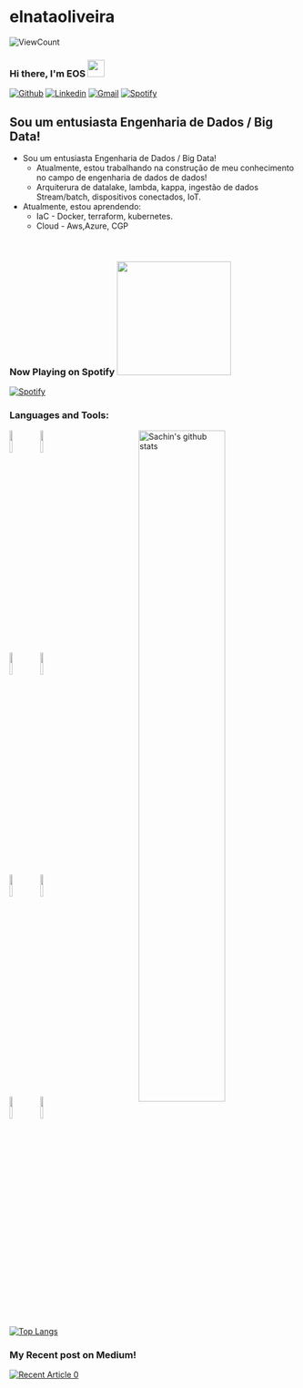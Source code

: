 # elnataoliveira
![ViewCount](https://views.whatilearened.today/views/github/sachinchaturvedi93/sachinchaturvedi93.svg?cache=remove)
### Hi there, I'm EOS <img src="https://raw.githubusercontent.com/iampavangandhi/iampavangandhi/master/gifs/Hi.gif" width="30px">
<!-- Your badges
You can use the website to generate badges: https://shields.io/
-->

[![Github](https://img.shields.io/badge/-Github-333?style=flat&logo=Github&logoColor=white)](https://github.com/elnataoliveira)
[![Linkedin](https://img.shields.io/badge/-LinkedIn-blue?style=flat&logo=Linkedin&logoColor=white)](https://www.linkedin.com/in/mindsetcloud)
[![Gmail](https://img.shields.io/badge/-Gmail-c14438?style=flat&logo=Gmail&logoColor=white)](mailto:elnataoliveira@gmail.com)
[![Spotify](https://img.shields.io/badge/-Spotify-1DB954?style=flat&logo=Spotify&logoColor=white)](https://open.spotify.com/user/8veggwfdypy6ixn0umbtaicaf)
&nbsp;
## Sou um entusiasta Engenharia de Dados / Big Data!

- Sou um entusiasta Engenharia de Dados / Big Data!
   - Atualmente, estou trabalhando na construção de meu conhecimento no campo de engenharia de dados de dados!
   - Arquiterura de datalake, lambda, kappa, ingestão de dados Stream/batch, dispositivos conectados, IoT.
- Atualmente, estou aprendendo: 
  - IaC - Docker, terraform, kubernetes.
  - Cloud - Aws,Azure, CGP
<br />

### Now Playing on Spotify <img src="https://github.com/iampavangandhi/iampavangandhi/blob/master/gifs/bars.gif" width="200px">
[![Spotify](https://novatorem.sachinchaturvedi93.vercel.app/api/spotify)](https://open.spotify.com/user/8veggwfdypy6ixn0umbtaicaf)

### Languages and Tools:

<!-- Your github readme stats
You can use this api: https://github.com/anuraghazra/github-readme-stats
-->
<p>
    <img width="55%" align="right" alt="Sachin's github stats" src="https://github-readme-stats.vercel.app/api?username=sachinchaturvedi93&show_icons=true&hide_border=true"/>

  <!-- Your languages and tools. Be careful with the alignment. 
  You can use this sites to get logos: https://www.vectorlogo.zone or https://simpleicons.org/
  -->
  <code><img width="10%" src="https://www.vectorlogo.zone/logos/python/python-ar21.svg"></code>
  <code><img width="10%" src="https://www.vectorlogo.zone/logos/numpy/numpy-ar21.svg"></code>
  <br />
  <code><img width="10%" src="https://www.vectorlogo.zone/logos/jupyter/jupyter-ar21.svg"></code>
  <code><img width="10%" src="https://www.vectorlogo.zone/logos/json/json-ar21.svg"></code>
  <br />
  <code><img width="10%" src="https://www.vectorlogo.zone/logos/mysql/mysql-ar21.svg"></code>
  <code><img width="10%" src="https://www.vectorlogo.zone/logos/docker/docker-ar21.svg"></code>
  <br />
  <code><img width="10%" src="https://www.vectorlogo.zone/logos/github/github-ar21.svg"></code>
  <code><img width="10%" src="https://www.vectorlogo.zone/logos/visualstudio_code/visualstudio_code-ar21.svg"></code>
  
  [![Top Langs](https://github-readme-stats.vercel.app/api/top-langs/?username=sachinchaturvedi93&hide=jupyter%20notebook&show_icons=true&layout=compact&hide_border=true)](https://github.com/anuraghazra/github-readme-stats)


</p>

### My Recent post on Medium!
<a target="_blank" href="https://github-readme-medium-recent-article.vercel.app/medium/@elnataoliveira/0"><img src="https://github-readme-medium-recent-article.vercel.app/medium/@elnataoliveira/0" alt="Recent Article 0">

